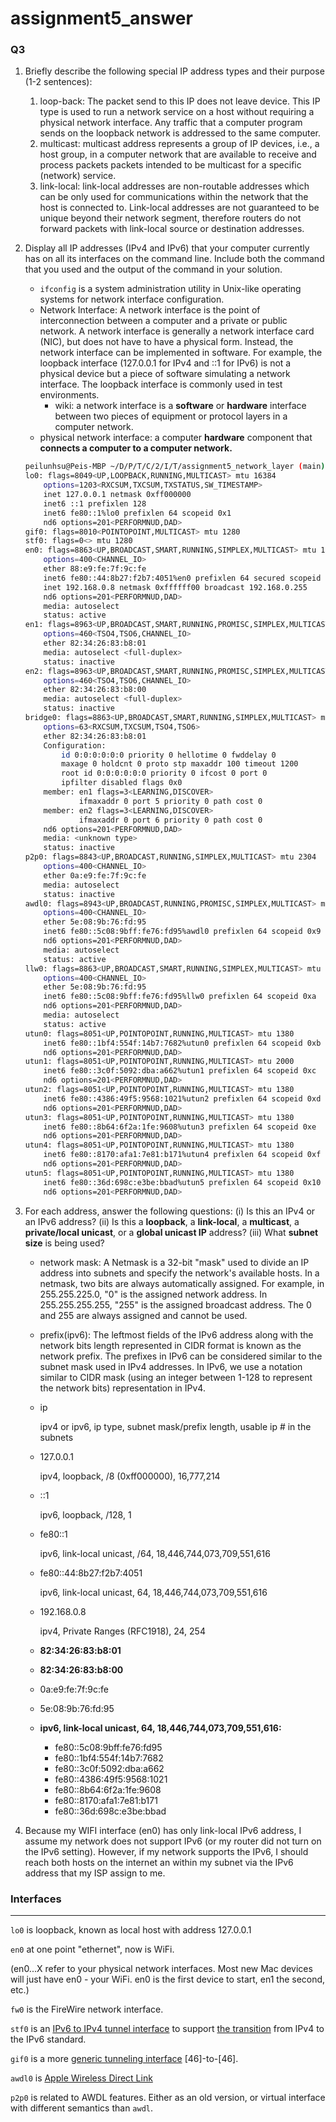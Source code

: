 # assignment5_answer

### Q3

1. Briefly describe the following special IP address types and their purpose (1-2 sentences):
    1. loop-back: The packet send to this IP does not leave device. This IP type is used to run a network service on a host without requiring a physical network interface. Any traffic that a computer program sends on the loopback network is addressed to the same computer.
    2. multicast: multicast address represents a group of IP devices, i.e., a host group, in a computer network that are available to receive and process packets packets intended to be multicast for a specific (network) service.
    3. link-local: link-local addresses are non-routable addresses which can be only used for communications within the network that the host is connected to. Link-local addresses are not guaranteed to be unique beyond their network segment, therefore routers do not forward packets with link-local source or destination addresses.
2. Display all IP addresses (IPv4 and IPv6) that your computer currently has on all its interfaces on the command line. Include both the command that you used and the output of the command in your solution.
    - `ifconfig` is a system administration utility in Unix-like operating systems for network interface configuration.
    - Network Interface: A network interface is the point of interconnection between a computer and a private or public network. A network interface is generally a network interface card (NIC), but does not have to have a physical form. Instead, the network interface can be implemented in software. For example, the loopback interface (127.0.0.1 for IPv4 and ::1 for IPv6) is not a physical device but a piece of software simulating a network interface. The loopback interface is commonly used in test environments.
        - wiki: a network interface is a **software** or **hardware** interface between two pieces of equipment or protocol layers in a computer network.
    - physical network interface: a computer **hardware** component that **connects a computer to a computer network.**

    ```bash
    peilunhsu@Peis-MBP ~/D/P/T/C/2/I/T/assignment5_network_layer (main)> ifconfig
    lo0: flags=8049<UP,LOOPBACK,RUNNING,MULTICAST> mtu 16384
    	options=1203<RXCSUM,TXCSUM,TXSTATUS,SW_TIMESTAMP>
    	inet 127.0.0.1 netmask 0xff000000
    	inet6 ::1 prefixlen 128
    	inet6 fe80::1%lo0 prefixlen 64 scopeid 0x1
    	nd6 options=201<PERFORMNUD,DAD>
    gif0: flags=8010<POINTOPOINT,MULTICAST> mtu 1280
    stf0: flags=0<> mtu 1280
    en0: flags=8863<UP,BROADCAST,SMART,RUNNING,SIMPLEX,MULTICAST> mtu 1500
    	options=400<CHANNEL_IO>
    	ether 88:e9:fe:7f:9c:fe
    	inet6 fe80::44:8b27:f2b7:4051%en0 prefixlen 64 secured scopeid 0x4
    	inet 192.168.0.8 netmask 0xffffff00 broadcast 192.168.0.255
    	nd6 options=201<PERFORMNUD,DAD>
    	media: autoselect
    	status: active
    en1: flags=8963<UP,BROADCAST,SMART,RUNNING,PROMISC,SIMPLEX,MULTICAST> mtu 1500
    	options=460<TSO4,TSO6,CHANNEL_IO>
    	ether 82:34:26:83:b8:01
    	media: autoselect <full-duplex>
    	status: inactive
    en2: flags=8963<UP,BROADCAST,SMART,RUNNING,PROMISC,SIMPLEX,MULTICAST> mtu 1500
    	options=460<TSO4,TSO6,CHANNEL_IO>
    	ether 82:34:26:83:b8:00
    	media: autoselect <full-duplex>
    	status: inactive
    bridge0: flags=8863<UP,BROADCAST,SMART,RUNNING,SIMPLEX,MULTICAST> mtu 1500
    	options=63<RXCSUM,TXCSUM,TSO4,TSO6>
    	ether 82:34:26:83:b8:01
    	Configuration:
    		id 0:0:0:0:0:0 priority 0 hellotime 0 fwddelay 0
    		maxage 0 holdcnt 0 proto stp maxaddr 100 timeout 1200
    		root id 0:0:0:0:0:0 priority 0 ifcost 0 port 0
    		ipfilter disabled flags 0x0
    	member: en1 flags=3<LEARNING,DISCOVER>
    	        ifmaxaddr 0 port 5 priority 0 path cost 0
    	member: en2 flags=3<LEARNING,DISCOVER>
    	        ifmaxaddr 0 port 6 priority 0 path cost 0
    	nd6 options=201<PERFORMNUD,DAD>
    	media: <unknown type>
    	status: inactive
    p2p0: flags=8843<UP,BROADCAST,RUNNING,SIMPLEX,MULTICAST> mtu 2304
    	options=400<CHANNEL_IO>
    	ether 0a:e9:fe:7f:9c:fe
    	media: autoselect
    	status: inactive
    awdl0: flags=8943<UP,BROADCAST,RUNNING,PROMISC,SIMPLEX,MULTICAST> mtu 1484
    	options=400<CHANNEL_IO>
    	ether 5e:08:9b:76:fd:95
    	inet6 fe80::5c08:9bff:fe76:fd95%awdl0 prefixlen 64 scopeid 0x9
    	nd6 options=201<PERFORMNUD,DAD>
    	media: autoselect
    	status: active
    llw0: flags=8863<UP,BROADCAST,SMART,RUNNING,SIMPLEX,MULTICAST> mtu 1500
    	options=400<CHANNEL_IO>
    	ether 5e:08:9b:76:fd:95
    	inet6 fe80::5c08:9bff:fe76:fd95%llw0 prefixlen 64 scopeid 0xa
    	nd6 options=201<PERFORMNUD,DAD>
    	media: autoselect
    	status: active
    utun0: flags=8051<UP,POINTOPOINT,RUNNING,MULTICAST> mtu 1380
    	inet6 fe80::1bf4:554f:14b7:7682%utun0 prefixlen 64 scopeid 0xb
    	nd6 options=201<PERFORMNUD,DAD>
    utun1: flags=8051<UP,POINTOPOINT,RUNNING,MULTICAST> mtu 2000
    	inet6 fe80::3c0f:5092:dba:a662%utun1 prefixlen 64 scopeid 0xc
    	nd6 options=201<PERFORMNUD,DAD>
    utun2: flags=8051<UP,POINTOPOINT,RUNNING,MULTICAST> mtu 1380
    	inet6 fe80::4386:49f5:9568:1021%utun2 prefixlen 64 scopeid 0xd
    	nd6 options=201<PERFORMNUD,DAD>
    utun3: flags=8051<UP,POINTOPOINT,RUNNING,MULTICAST> mtu 1380
    	inet6 fe80::8b64:6f2a:1fe:9608%utun3 prefixlen 64 scopeid 0xe
    	nd6 options=201<PERFORMNUD,DAD>
    utun4: flags=8051<UP,POINTOPOINT,RUNNING,MULTICAST> mtu 1380
    	inet6 fe80::8170:afa1:7e81:b171%utun4 prefixlen 64 scopeid 0xf
    	nd6 options=201<PERFORMNUD,DAD>
    utun5: flags=8051<UP,POINTOPOINT,RUNNING,MULTICAST> mtu 1380
    	inet6 fe80::36d:698c:e3be:bbad%utun5 prefixlen 64 scopeid 0x10
    	nd6 options=201<PERFORMNUD,DAD>
    ```

3. For each address, answer the following questions: (i) Is this an IPv4 or an IPv6 address?
(ii) Is this a **loopback**, a **link-local**, a **multicast**, a **private/local unicast**, or a **global unicast IP**
address? (iii) What **subnet size** is being used?
    - network mask: A Netmask is a 32-bit "mask" used to divide an IP address into subnets and specify the network's available hosts. In a netmask, two bits are always automatically assigned. For example, in 255.255.225.0, "0" is the assigned network address. In 255.255.255.255, "255" is the assigned broadcast address. The 0 and 255 are always assigned and cannot be used.
    - prefix(ipv6): The leftmost fields of the IPv6 address along with the network bits length represented in CIDR format is known as the network prefix. The prefixes in IPv6 can be considered similar to the subnet mask used in IPv4 addresses. In IPv6, we use a notation similar to CIDR mask (using an integer between 1-128 to represent the network bits) representation in IPv4.
    - ip

        ipv4 or ipv6, ip type, subnet mask/prefix length, usable ip # in the subnets

    - 127.0.0.1

         ipv4, loopback, /8 (0xff000000), 16,777,214

    - ::1

        ipv6, loopback, /128, 1

    - fe80::1

        ipv6, link-local unicast, /64, 18,446,744,073,709,551,616

    - fe80::44:8b27:f2b7:4051

        ipv6, link-local unicast, 64, 18,446,744,073,709,551,616

    - 192.168.0.8

        ipv4, Private Ranges (RFC1918), 24, 254

    - **82:34:26:83:b8:01**
    - **82:34:26:83:b8:00**
    - 0a:e9:fe:7f:9c:fe
    - 5e:08:9b:76:fd:95
    - **ipv6, link-local unicast, 64, 18,446,744,073,709,551,616:**
        - fe80::5c08:9bff:fe76:fd95
        - fe80::1bf4:554f:14b7:7682
        - fe80::3c0f:5092:dba:a662
        - fe80::4386:49f5:9568:1021
        - fe80::8b64:6f2a:1fe:9608
        - fe80::8170:afa1:7e81:b171
        - fe80::36d:698c:e3be:bbad
4. Because my WIFI interface (en0) has only link-local IPv6 address, I assume my network does not support IPv6 (or my router did not turn on the  IPv6 setting). However, if my network supports the IPv6, I should reach both hosts on the internet an within my subnet via the IPv6 address that my ISP assign to me.

### Interfaces

---

`lo0` is loopback, known as local host with address 127.0.0.1

`en0` at one point "ethernet", now is WiFi.

(en0...X refer to your physical network interfaces. Most new Mac devices will just have en0 - your WiFi. en0 is the first device to start, en1 the second, etc.)

`fw0` is the FireWire network interface.

`stf0` is an [IPv6 to IPv4 tunnel interface](https://www.freebsd.org/cgi/man.cgi?gif(4)) to support [the transition](http://en.wikipedia.org/wiki/6to4) from IPv4 to the IPv6 standard.

`gif0` is a more [generic tunneling interface](https://www.freebsd.org/cgi/man.cgi?gif(4)) [46]-to-[46].

`awdl0` is [Apple Wireless Direct Link](https://stackoverflow.com/questions/19587701/what-is-awdl-apple-wireless-direct-link-and-how-does-it-work)

`p2p0` is related to AWDL features. Either as an old version, or virtual interface with different semantics than `awdl`.
